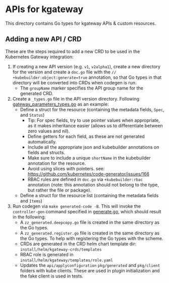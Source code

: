 # APIs for kgateway

This directory contains Go types for kgateway APIs & custom resources. 

## Adding a new API / CRD

These are the steps required to add a new CRD to be used in the Kubernetes Gateway integration:

1. If creating a new API version (e.g. `v1`, `v2alpha1`), create a new directory for the version and create a `doc.go` file with the `// +kubebuilder:object:generate=true` annotation, so that Go types in that directory will be converted into CRDs when codegen is run.
    - The `groupName` marker specifies the API group name for the generated CRD.
2. Create a `_types.go` file in the API version directory. Following [gateway_parameters_types.go](/api/v1alpha1/gateway_parameters_types.go) as an example:
    - Define a struct for the resource (containing the metadata fields, `Spec`, and `Status`)
        - Tip: For spec fields, try to use pointer values when appropriate, as it makes inheritance easier (allows us to differentiate between zero values and nil).
        - Define getters for each field, as these are not generated automatically.
        - Include all the appropriate json and kubebuilder annotations on fields and structs.
        - Make sure to include a unique `shortName` in the kubebuilder annotation for the resource.
        - Avoid using slices with pointers. see: https://github.com/kubernetes/code-generator/issues/166
        - RBAC rules are defined in `doc.go` via `+kubebuilder:rbac` annotation (note: this annotation should not belong to the type, but rather the file or package).
    - Define a struct for the resource list (containing the metadata fields and `Items`)
3. Run codegen via `make generated-code -B`. This will invoke the `controller-gen` command specified in [generate.go](/hack/generate.go), which should result in the following:
    - A `zz_generated.deepcopy.go` file is created in the same directory as the Go types.
    - A `zz_generated.register.go` file is created in the same directory as the Go types. To help with registering the Go types with the scheme.
    - CRDs are generated in the CRD helm chart template dir: `install/helm/kgateway-crds/templates`
    - RBAC role is generated in `install/helm/kgateway/templates/role.yaml`
    - Updates the `api/applyconfiguration` `pkg/generated` and `pkg/client` folders with kube clients. These are used in plugin initialization and the fake client is used in tests.
